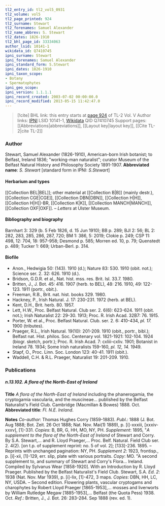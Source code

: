 ```yaml
---
tl2_entry_id: tl2_vol5_0931
tl2_volume: vol5
tl2_page_printed: 924
tl2_surname: Stewart
tl2_forenames: Samuel Alexander
tl2_name_abbrev: S. Stewart
tl2_dates: 1826-1910
tl2_bhl_page_id: 33334063
author_lsid: 10141-1
wikidata_id: Q7410745
ipni_surname: Stewart
ipni_forenames: Samuel Alexander
ipni_standard_form: S.Stewart
ipni_dates: 1826-1910
ipni_taxon_scope: 
- Botany
- Spermatophytes
ipni_geo_scope: 
ipni_version: 1.1.1.1
ipni_record_created: 2003-07-02 00:00:00.0
ipni_record_modified: 2013-05-15 11:42:47.0
---
```


> [!cite] BHL link: this entry starts at [page 924](https://www.biodiversitylibrary.org/page/33334063) of TL-2 Vol. V
> Author links: [IPNI](https://www.ipni.org/a/10141-1) LSID 10141-1, [Wikidata](https://www.wikidata.org/wiki/Q7410745) QID Q7410745
> Support pages: [[Abbreviations|abbreviations]], [[Layout key|layout key]], [[Cite TL-2|cite TL-2]]

### Author

Stewart, Samuel Alexander (1826-1910), American-born Irish botanist; to Belfast, Ireland 1836; "working-man naturalist"; curator Museum of the Belfast Natural History and Philosophy Society 1891-1907. 
**Abbreviated name**: *S. Stewart* \[standard form in IPNI: *S.Stewart*\]

#### Herbarium and types

[[Collection BEL|BEL]]; other material at [[Collection B|B]] (mainly destr.), [[Collection CGE|CGE]], [[Collection DBN|DBN]], [[Collection H|H]], [[Collection H|H]]-BR, [[Collection K|K]], [[Collection MANCH|MANCH]], [[Collection OXF|OXF]]. – *Letters* at Ulster Museum.

#### Bibliography and biography

Barnhart 3: 329 (b. 5 Feb 1826, d. 15 Jun 1910); BB p. 289; BJI 2: 56; BL 2: 282, 283, 285, 286, 287, 720; BM 1: 386, 5: 2019; Clokie p. 249; CSP 11: 498, 12: 704, 18: 957-958; Desmond p. 585; Morren ed. 10, p. 79; Quenstedt p. 489; Tucker 1: 669; Urban-Berl. p. 314.

#### Biofile

- Anon., Hedwigia 50: (143). 1910 (d.); Nature 83: 530. 1910 (obit. not.); Science ser. 2. 32: 626. 1910 (d.).
- Bridson, G.D.R. et al., Nat. hist. mss. res. Brit. Isl. 33.7. 1980.
- Britten, J., J. Bot. 45: 416. 1907 (herb. to BEL), 48: 216. 1910, 49: 122-123. 1911 (portr., obit.).
- Freeman, R.B., Brit. nat. hist. books 329. 1980.
- Hackney, P., Irish Natural. J. 17: 230-231. 1972 (herb. at BEL).
- Kent, D.H., Brit. herb. 80. 1957.
- Lett, H.W., Proc. Belfast Natural. Club ser. 2. 6(6): 623-624. 1911 (obit. not.); Irish Naturalist 22: 29-30. 1913; Proc. R. Irish Acad. 32B7: 76. 1915.
- Porter, W. et al., Proc. Belfast Natural. Club. ser. 2. 6: 410-434, *pl. 17.* 1900 (tributes).
- Praeger, R.L., Irish Natural. 19(10): 201-209. 1910 (obit., portr., bibl.); Belfast nat. Hist. philos. Soc. Centenary vol. 1821-1921: 102-104. 1924 (biogr. sketch, portr.); Proc. R. Irish Acad. 7: cxliii-cxliv. 1901; Botanist in Ireland 78. 1934; Some Irish naturalists 159-160, *pl. 12, 14.* 1949.
- Stapf, O., Proc. Linn. Soc. London 123: 40-41. 1911 (obit.).
- Waddell, C.H. & R.L. Praeger, Naturalist 19: 201-209. 1910.

### Publications

##### n.13.102. A flora of the North-East of Ireland

**Title**
*A flora of the North-East of Ireland* including the phanerogamia, the cryptogamia vascularia, and the muscineae... published by the Belfast Naturalist's Field Club. Cambridge (Macmillan & Bowes) 1888. Oct.
**Abbreviated title**: *Fl. N.E. Ireland*.

**Notes**
*Co-author*: Thomas Hughes Corry (1859-1883).
*Publ*.: 1888 (J. Bot. Aug 1888; Bot. Zeit. 26 Oct 1888; Nat. Nov. Mai(1) 1889), p. \[i\]-xxxiii, \[xxxiv-xxxv\], \[1\]-331. *Copies*: B, BR, G, HH, MO, NY, PH.
*Supplement*: 1895, "*A supplement to the flora of the North-East of Ireland* of Stewart and Corry. By S.A. Stewart,... and R. Lloyd Praeger,... Proc. Belf. Natural. Field Club ser. 2. 4(2). \[on t.p. of supplement reprint: no. 5 of vol. 2\]; \[133\]-236. 1895. – Reprints with unchanged pagination: NY, PH.
*Supplement 2*: 1923, frontisp., p. \[i\]-xii, \[1\]-129, err. slip, plate with various portraits.
*Copy*: MO. "A second supplement to, and summary of Stewart and Corry's Flora... Ireland. Compiled by Sylvanus Wear \[1858-1920\]. With an Introduction by R. Lloyd Praeger. Published by the Belfast Naturalist's Field Club. Stewart, S.A.
*Ed. 2*: 1938 (Nat. Nov. Mar 1939), p. \[i\]-lix, \[1\]-472, 3 maps. *Copies*: DBN, HH, LC, NY, USDA. – Second edition. Flowering plants, vascular cryptogams and charophytes by Robert Lloyd Praeger \[1865-1953\],... mosses and liverworts by William Rutledge Megaw \[1885-1953\],... Belfast (the Quota Pess) 1938. Oct.
*Ref*.: Britten, J., J. Bot. 26: 283-284. Sep 1888 (rev. ed. 1).

